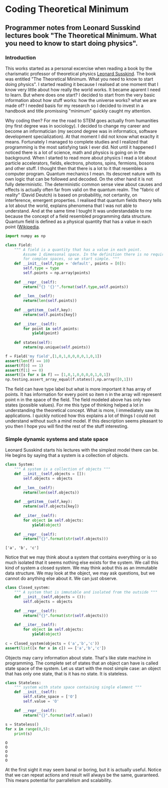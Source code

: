 
# Coding Theoretical Minimum

## Programmer notes from Leonard Susskind lectures book "The Theoretical Minimum. What you need to know to start doing physics". 

### Introduction

This works started as a personal excercise when reading a book by the charismatic professor of theoretical physics [Leonard Susskind](https://en.wikipedia.org/wiki/Leonard_Susskind). The book was entitled "The Theoretical Minimum. What you need to know to start doing physics". I started reading it because I realised at one moment that I know very little about how really the world works. It became aparent I need to learn. But where does one start? I decided to start from the very basic information about how stuff works: how the universe works? what we are made of? I needed basis for my research so I decided to invest in a handbook and title promissing "minimum" quickly caught my attention. 

Why coding then? For me the road to STEM goes actually from humanities (my first degree was in sociology). I decided to change my career and become an informatician (my second degree was in informatics, software development specialization). At that moment I did not know what exaclty it means. Fortunately I managed to complete studies and I realized that programming is the most satisfying task I ever did. Not until it happened I noticed there is a lot of science, math and physics is going on in the background. When I started to read more about physics I read a lot about particle accelerators, fields, electrons, photons, spins, fermions, bosons and other stuff. I thought then that there is a lot to it that resembles a computer program. Quantum mechanics I mean. Its descreet nature with its own logic that can be followed and decoded. On the other hand it is not fully deterministic. The deterministic common sense view about causes and effects is actually often far from valid on the quantum realm. The "fabric of reality" (David Deutch) is based on probabilitiy, not certanity, on interference, emergent properties. I realised that quantum fields theory tells a lot about the world, explains phenomena that I was not able to understand. And at the same time I tought It was understandable to me because the concept of a field resembled programming data structure. Quantum field is defined as a physical quantity that has a value in each point ([Wikipedia](https://en.wikipedia.org/wiki/Field_(physics)). 


```python
import numpy as np

class Field:
    """ A field is a quantity that has a value in each point.
        Assume 1 dimensonal space. In the definition there is no requirements
        for complex spaces, so we start simple. """
    def __init__(self,type = 'default', points = [0]):
        self.type = type
        self.points = np.array(points)
    
    def __repr__(self):
        return("{} '{}'".format(self.type,self.points))
    
    def __len__(self):
        return(len(self.points))
    
    def __getitem__(self,key):
        return(self.points[key])
    
    def __iter__(self):
        for point in self.points:
            yield(point)
            
    def states(self):
        return(np.unique(self.points))

f = Field('my field',[1,0,1,0,0,0,0,1,0,1])
assert(len(f) == 10)
assert(f[0] == 1)
assert(f[1] == 0)
assert([x for x in f] == [1,0,1,0,0,0,0,1,0,1])
np.testing.assert_array_equal(f.states(),np.array([0,1]))
```

The field can have type label but what is more important it has array of points. It has information for every point so item n in the array will represent point n in the space of the field. The field modeled above has only two states (possible values). For me this type of thinking helped a lot in understanding the theoretical concept. What is more, I immediately saw its applications. I quickly noticed how this explains a lot of things I could not understand without such a mind model. If this description seems pleasant to you then I hope you will find the rest of the stuff interesting.

### Simple dynamic systems and state space
Leonard Susskind starts his lectures with the simplest model there can be. He begins by saying that a system is a collection of objects.


```python
class System:
    """ A system is a collection of objects """
    def __init__(self,objects = []):
        self.objects = objects
    
    def __len__(self):
        return(len(self.objects))
    
    def __getitem__(self,key):
        return(self.objects[key])
    
    def __iter__(self):
        for object in self.objects:
            yield(object)
    
    def __repr__(self):
        return("{}".format(str(self.objects)))
```

    ['a', 'b', 'c']


Notice that we may think about a system that contains everything or is so much isolated that it seems nothing else exists for the system. We call this kind of system a closed system. We may think aobut this as an immutable data structure. We may look at the object, we may ask questions, but we cannot do anything else about it. We can just observe. 


```python
class Closed_system:
    """ A system that is immutable and isolated from the outside """
    def __init__(self,objects = ()):
        self.objects = objects
    
    def __repr__(self):
        return("{}".format(str(self.objects)))
    
    def __iter__(self):
        for object in self.objects:
            yield(object)
    
c = Closed_system(objects = ('a','b','c'))
assert(list([x for x in c]) == ['a','b','c'])
```

Objects may carry information about state. That's like state machine in programming. The complete set of states that an object can have is called state space of the system. Let us start with the most simple case: an object that has only one state, that is it has no state. It is stateless.


```python
class Stateless:
    """ system with state space containing single element """
    def __init__(self):
        self.state_space = ['O']
        self.value = 'O'
    
    def __repr__(self):
        return("{}".format(self.value))
        
s = Stateless()
for x in range(0,5):
    print(s)
```

    O
    O
    O
    O
    O


At the first sight it may seem banal or boring, but it is actually useful. Notice that we can repeat actions and result will always be the same, guaranteed. This means potential for parrallelism and scalability. 
